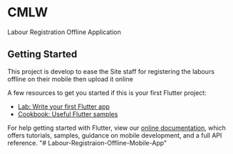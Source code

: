 # CMLW

Labour Registration Offline Application

## Getting Started

This project is develop to ease the Site staff for registering the labours offline on their mobile then upload it online

A few resources to get you started if this is your first Flutter project:

- [Lab: Write your first Flutter app](https://flutter.dev/docs/get-started/codelab)
- [Cookbook: Useful Flutter samples](https://flutter.dev/docs/cookbook)

For help getting started with Flutter, view our
[online documentation](https://flutter.dev/docs), which offers tutorials,
samples, guidance on mobile development, and a full API reference.
"# Labour-Registraion-Offline-Mobile-App" 
